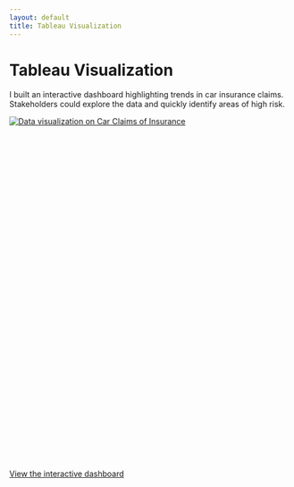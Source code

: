 ```yaml
---
layout: default
title: Tableau Visualization
---
```


# Tableau Visualization

I built an interactive dashboard highlighting trends in car insurance claims. Stakeholders could explore the data and quickly identify areas of high risk.

<div class="tableauPlaceholder" id="tableau-car-claims" style="position: relative;">
  <noscript>
    <a href="https://public.tableau.com/views/DVT-Project_16435506976430/Story1">
      <img alt="Data visualization on Car Claims of Insurance"
           src="https://public.tableau.com/static/images/DV/DVT-Project_16435506976430/Story1/1_rss.png"
           style="border: none" />
    </a>
  </noscript>
  <object class="tableauViz" width="100%" height="600px">
    <param name="host_url" value="https%3A%2F%2Fpublic.tableau.com%2F" />
    <param name="embed_code_version" value="3" />
    <param name="site_root" value="" />
    <param name="name" value="DVT-Project_16435506976430/Story1" />
    <param name="tabs" value="no" />
    <param name="toolbar" value="yes" />
    <param name="static_image" value="https://public.tableau.com/static/images/DV/DVT-Project_16435506976430/Story1/1.png" />
    <param name="animate_transition" value="yes" />
    <param name="display_static_image" value="yes" />
    <param name="display_spinner" value="yes" />
    <param name="display_overlay" value="yes" />
    <param name="display_count" value="yes" />
    <param name="language" value="en-US" />
    <param name="filter" value="publish=yes" />
  </object>
</div>

<script type="text/javascript">
  document.addEventListener("DOMContentLoaded", function () {
    var divElement = document.getElementById("tableau-car-claims");
    var vizElement = divElement.getElementsByTagName("object")[0];
    vizElement.style.width = "100%";
    vizElement.style.height = (divElement.offsetWidth * 0.75) + "px";
    
    var scriptElement = document.createElement("script");
    scriptElement.src = "https://public.tableau.com/javascripts/api/viz_v1.js";
    vizElement.parentNode.insertBefore(scriptElement, vizElement);
  });
</script>
[View the interactive dashboard](https://public.tableau.com/views/DVT-Project_16435506976430/Story1)
